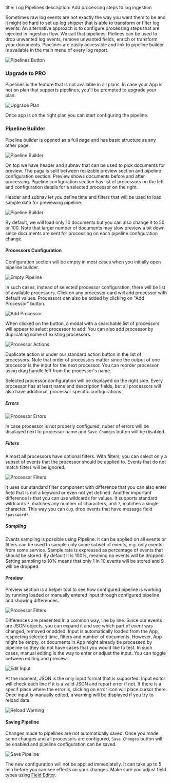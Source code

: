title: Log Pipelines
description: Add processing steps to log ingestion

Sometimes raw log events are not exactly the way you want them to be and it might be hard to set up log shipper that is able to transform or filter log events. An alternative approach is to configure processing steps that are injected in ingestion flow. We call that pipelines. Pielines can be used to drop unwanted log events, remove unwanted fields, enrich or transform your documents.
Pipelines are easily accessible and link to pipeline builder is available in the main menu of every log report.

![Pipelines Button](../../images/logs/pipelines/pipeline-button.png)


### Upgrade to PRO
Pipelines is the feature that is not available in all plans. In case your App is not on plan that supports pipelines, you'll be prompted to upgrade your plan.

![Upgrade Plan](../../images/logs/pipelines/upgrade-plan.png)

Once app is on the right plan you can start configuring the pipeline.

### Pipeline Builder
Pipeline builder is opened as a full page and has basic structure as any other page.

![Pipeline Builder](../../images/logs/pipelines/pipeline-builder-unsaved.png)

On top we have header and subnav that can be used to pick documents for preview. The paga is split between resizable preview section and pipeline configuration section. Preview shows documents before and after processing. Pipeline configuration section has list of processors on the left and configuration details for a selected processor on the right.

Header and subnav let you define time and filters that will be used to load sample data for previewing pipeline.

![Pipeline Builder](../../images/logs/pipelines/pipeline-builder-unsaved.png)

By default, we will load only 10 documents but you can also change it to 50 or 100. Note that larger number of documents may slow preview a bit down since documents are sent for processing on each pipeline configuration change.

#### Processors Configuration
Configuration section will be empty in most cases when you initially open pipeline builder.

![Empty Pipeline](../../images/logs/pipelines/empty-pipeline.png)

In such cases, instead of selected processor configuration, there will be list of available processors. Click on any processor card will add processor with default values. Processors can also be added by clicking on "Add Processor" button.

![Add Processor](../../images/logs/pipelines/add-processor.png)

When clicked on the button, a modal with a searchable list of processors will appear to select processor to add.
You can also add processor by duplicating some of existing processors.

![Processor Actions](../../images/logs/pipelines/processor-actions.png)

Duplicate action is under our standard action button in the list of processors. Note that order of processors matter since the output of one processor is the input for the next processor. You can reorder processor using drag handle left from the processor's name.

Selected processor configuration will be displayed on the right side. Every processor has at least name and description fields, but all processors will also have additional, processor specific configurations.

##### Errors
![Processor Errors](../../images/logs/pipelines/processor-errors.png)

In case processor is not properly configured, nuber of errors will be displayed next to processor name and `Save Changes` button will be disabled.

##### Filters
Almost all processors have optional filters. With filters, you can select only a subset of events that the processor should be applied to. Events that do not match filters will be ignored.

![Processor Filters](../../images/logs/pipelines/processor-filters.png)

It uses our standard filter component with difference that you can also enter field that is not a keyword or even not yet defined. Another important difference is that you can use wildcards for values. It supports standard wildcards `*`, matches any number of characters, and `?`, matches a single character.
This way you can e.g. drop events that have message field `*password*`.

##### Sampling
Events sampling is possible using Pipeline. It can be applied on all events or filters can be used to sample only some subset of events, e.g. only events from some service. Sample rate is expressed as percentage of events that should be stored. By default it is 100%, meaning no events will be dropped. Setting sampling to 10% means that only 1 in 10 events will be stored and 9 will be dropped.

#### Preview
Preview section is a helper tool to see how configured pipeline is working by running loaded or manually entered input through configured pipeline and showing differences.

![Processor Filters](../../images/logs/pipelines/pipeline-preview.png)

Differences are presented in a common way, line by line. Since our events are JSON objects, you can expand it and see which part of event was changed, removed or added.
Input is automatically loaded from the App, respecting selected time, filters and number of documents. However, App might be empty, or documents in App might already be processed by pipeline so they do not have cases that you would like to test. In such cases, manual editing is the way to enter or adjust the input. You can toggle between editing and preview.

![Edit Input](../../images/logs/pipelines/edit-input.png)

At the moment, JSON is the only input format that is supported. Input editor will check each line if it is a valid JSON and report error if not. If there is a specif place where the error is, clicking on error icon will place cursor there.
Once input is manually edited, a warning will be displayed if you try to reload data.

![Reload Warning](../../images/logs/pipelines/reload-warning.png)

#### Saving Pipeline
Changes made to pipelines are not automatically saved. Once you made some changes and all processors are configured, `Save Changes` button will be enabled and pipeline configuration can be saved.

![Save Pipeline](../../images/logs/pipelines/save-pipeline.png)

The new configuration will not be applied immediatelly. It can take up to 5 min before you can see effects on your changes. Make sure you adjust field types using [Field Editor](./fields/#field-editor).




